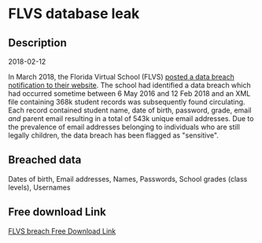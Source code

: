 # FLVS database leak

## Description

2018-02-12

In March 2018, the Florida Virtual School (FLVS) <a href="https://www.flvs.net/notices?source=homepage" target="_blank" rel="noopener">posted a data breach notification to their website</a>. The school had identified a data breach which had occurred sometime between 6 May 2016 and 12 Feb 2018 and an XML file containing 368k student records was subsequently found circulating. Each record contained student name, date of birth, password, grade, email <em>and</em> parent email resulting in a total of 543k unique email addresses. Due to the prevalence of email addresses belonging to individuals who are still legally children, the data breach has been flagged as &quot;sensitive&quot;.

## Breached data

Dates of birth, Email addresses, Names, Passwords, School grades (class levels), Usernames

## Free download Link

[FLVS breach Free Download Link](https://link-to.net/1229997/66.18848802530076/dynamic/?r=aHR0cHM6Ly93d3cubWVkaWFmaXJlLmNvbS92aWV3LzFtVUFDNVpZU1JsU3JRSC9mbHZzLm5ldC9maWxl)